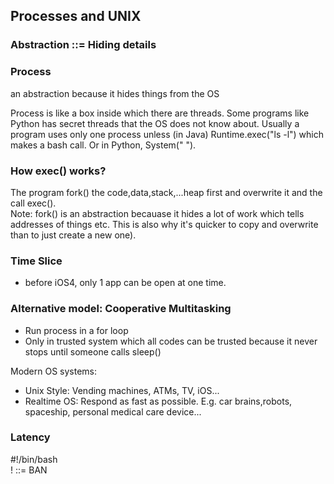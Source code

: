 ## Processes and UNIX

### Abstraction ::= Hiding details

### Process 
an abstraction because it hides things from the OS

Process is like a box inside which there are threads. Some programs like Python has secret threads that the OS does not know about.
Usually a program uses only one process unless (in Java) Runtime.exec("ls -l") which makes a bash call. Or in Python, System(" ").

### How exec() works?
The program fork() the code,data,stack,...heap first and overwrite it and the call exec().\
Note: fork() is an abstraction becauase it hides a lot of work which tells addresses of things etc. This is also why it's quicker to copy and overwrite than to just create a new one).

### Time Slice
- before iOS4, only 1 app can be open at one time.

### Alternative model: Cooperative Multitasking
- Run process in a for loop
- Only in trusted system which all codes can be trusted because it never stops until someone calls sleep()

Modern OS systems:
- Unix Style: Vending machines, ATMs, TV, iOS...
- Realtime OS: Respond as fast as possible. E.g. car brains,robots, spaceship, personal medical care device...

### Latency


#!/bin/bash                                                                     
! ::= BAN
